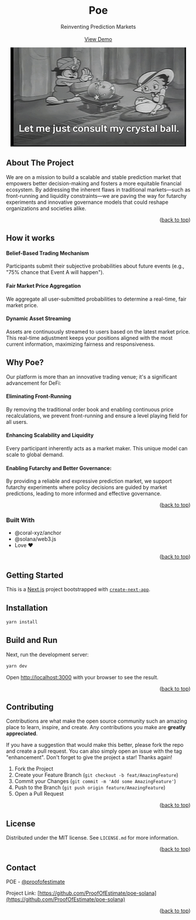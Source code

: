<!-- Improved compatibility of back to top link: See: https://github.com/othneildrew/Best-README-Template/pull/73 -->
<a name="readme-top"></a>
<!--
*** Thanks for checking out the Best-README-Template. If you have a suggestion
*** that would make this better, please fork the repo and create a pull request
*** or simply open an issue with the tag "enhancement".
*** Don't forget to give the project a star!
*** Thanks again! Now go create something AMAZING! :D
-->



<!-- PROJECT SHIELDS -->
<!--
*** I'm using markdown "reference style" links for readability.
*** Reference links are enclosed in brackets [ ] instead of parentheses ( ).
*** See the bottom of this document for the declaration of the reference variables
*** for contributors-url, forks-url, etc. This is an optional, concise syntax you may use.
*** https://www.markdownguide.org/basic-syntax/#reference-style-links
-->


<!-- PROJECT LOGO -->

<br />
<div align="center">
  

  <h1 align="center">Poe</h1>

  <p align="center">
    Reinventing Prediction Markets
    <br />
    <br />
    <a href="https://poe-solana-beta.vercel.app/" target="_blank" rel="noreferrer noopener">View Demo</a>
  </p>
</div>

<div align="center">
  <img src="/assets/giphy.gif" />
</div>



<!-- ABOUT THE PROJECT -->
## About The Project

We are on a mission to build a scalable and stable prediction market that empowers better decision-making and fosters a more equitable financial ecosystem. By addressing the inherent flaws in traditional markets—such as front-running and liquidity constraints—we are paving the way for futarchy experiments and innovative governance models that could reshape organizations and societies alike.


<p align="right">(<a href="#readme-top">back to top</a>)</p>

## How it works

#### Belief-Based Trading Mechanism
Participants submit their subjective probabilities about future events (e.g., "75% chance that Event A will happen").

#### Fair Market Price Aggregation
We aggregate all user-submitted probabilities to determine a real-time, fair market price. 

#### Dynamic Asset Streaming
Assets are continuously streamed to users based on the latest market price. This real-time adjustment keeps your positions aligned with the most current information, maximizing fairness and responsiveness.


## Why Poe?

Our platform is more than an innovative trading venue; it's a significant advancement for DeFi:

#### Eliminating Front-Running
By removing the traditional order book and enabling continuous price recalculations, we prevent front-running and ensure a level playing field for all users.

#### Enhancing Scalability and Liquidity
Every participant inherently acts as a market maker. This unique model can scale to global demand.

#### Enabling Futarchy and Better Governance:
By providing a reliable and expressive prediction market, we support futarchy experiments where policy decisions are guided by market predictions, leading to more informed and effective governance.

<p align="right">(<a href="#readme-top">back to top</a>)</p>


### Built With

* @coral-xyz/anchor
* @solana/web3.js
* Love ❤️

<p align="right">(<a href="#readme-top">back to top</a>)</p>



<!-- GETTING STARTED -->
## Getting Started

This is a [Next.js](https://nextjs.org/) project bootstrapped with [`create-next-app`](https://github.com/vercel/next.js/tree/canary/packages/create-next-app).

## Installation

```bash
yarn install
```

## Build and Run

Next, run the development server:

```bash
yarn dev
```

Open [http://localhost:3000](http://localhost:3000) with your browser to see the result.


<p align="right">(<a href="#readme-top">back to top</a>)</p>




<!-- ROADMAP
## Roadmap

- [ ] Build a community of truth seeker  
- [ ] Create user profiles and chat function
- [ ] Expand polls to predict values like amount, date, prices, etc
- [ ] Enable private polls
- [ ] Provide material to offer newcomers a chance to learn and practice the skill of forecasting
- [ ] Provide computational resources and infrastructure for users to run their models and automate their predictions
     

<p align="right">(<a href="#readme-top">back to top</a>)</p> -->



<!-- CONTRIBUTING -->
## Contributing

Contributions are what make the open source community such an amazing place to learn, inspire, and create. Any contributions you make are **greatly appreciated**.

If you have a suggestion that would make this better, please fork the repo and create a pull request. You can also simply open an issue with the tag "enhancement".
Don't forget to give the project a star! Thanks again!

1. Fork the Project
2. Create your Feature Branch (`git checkout -b feat/AmazingFeature`)
3. Commit your Changes (`git commit -m 'Add some AmazingFeature'`)
4. Push to the Branch (`git push origin feature/AmazingFeature`)
5. Open a Pull Request

<p align="right">(<a href="#readme-top">back to top</a>)</p>



<!-- LICENSE -->
## License

Distributed under the MIT license. See `LICENSE.md` for more information.

<p align="right">(<a href="#readme-top">back to top</a>)</p>



<!-- CONTACT -->
## Contact

POE - [@proofofestimate](https://twitter.com/proofofestimate)

Project Link: [https://github.com/ProofOfEstimate/poe-solana](https://github.com/ProofOfEstimate/poe-solana)

<p align="right">(<a href="#readme-top">back to top</a>)</p>
